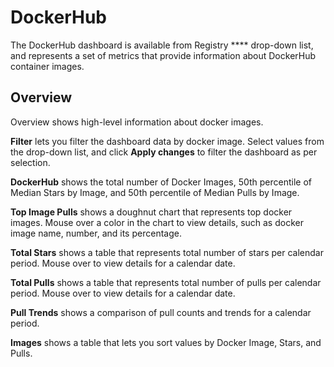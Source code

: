 # DockerHub

The DockerHub dashboard is available from Registry \*\*\*\* drop-down list, and represents a set of metrics that provide information about DockerHub container images.

## Overview <a href="#dockerhub-dockerhub-greater-than-overview" id="dockerhub-dockerhub-greater-than-overview"></a>

Overview shows high-level information about docker images.

**Filter** lets you filter the dashboard data by docker image. Select values from the drop-down list, and click **Apply changes** to filter the dashboard as per selection.

**DockerHub** shows the total number of Docker Images, 50th percentile of Median Stars by Image, and 50th percentile of Median Pulls by Image.

**Top Image Pulls** shows a doughnut chart that represents top docker images. Mouse over a color in the chart to view details, such as docker image name, number, and its percentage.

**Total Stars** shows a table that represents total number of stars per calendar period. Mouse over to view details for a calendar date.

**Total Pulls** shows a table that represents total number of pulls per calendar period. Mouse over to view details for a calendar date.

**Pull Trends** shows a comparison of pull counts and trends for a calendar period.

**Images** shows a table that lets you sort values by Docker Image, Stars, and Pulls.

